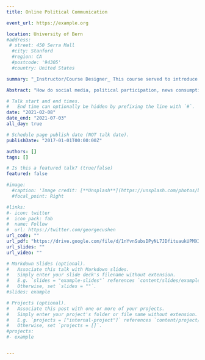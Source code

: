 ```yaml
---
title: Online Political Communication

event_url: https://example.org

location: University of Bern
#address:
 # street: 450 Serra Mall
  #city: Stanford
  #region: CA
  #postcode: '94305'
  #country: United States

summary: "_Instructor/Course Designer_ This course served to introduce students to the main discussions taking place in the realm of online political communication. In the design and implementation of this course, I placed focus on using empirical work to provide nuanced answers to current public debates._Average teaching evaluation score:_ 5.29/6."

Abstract: "How do social media, political participation, news consumption and campaigning come together in the online world? This proseminar addresses this question by providing a comprehensive overview of the current status of research in online communication science, with a focus on political communication. Engaging with a combination of both theoretical and empirical research, studies are discussed in light of contemporary events, linking the development of online communication to more classic forms of political communication. In the proseminar, we seek to engage with pressing questions such as: “How does social media shape the political arena?”, “How do people access and engage with political news online?”, “How has the internet changed political campaigning?”, and “What role do social network sites play in citizen mobilization?”"

# Talk start and end times.
#   End time can optionally be hidden by prefixing the line with `#`.
date: "2021-02-08"
date_end: "2021-07-03"
all_day: true

# Schedule page publish date (NOT talk date).
publishDate: "2017-01-01T00:00:00Z"

authors: []
tags: []

# Is this a featured talk? (true/false)
featured: false

#image:
  #caption: 'Image credit: [**Unsplash**](https://unsplash.com/photos/bzdhc5b3Bxs)'
  #focal_point: Right

#links:
#- icon: twitter
#  icon_pack: fab
#  name: Follow
#  url: https://twitter.com/georgecushen
url_code: ""
url_pdf: "https://drive.google.com/file/d/1nYvnSubsDPyNL7JDfituaukUPMX1jzb9/view?usp=sharing"
url_slides: ""
url_video: ""

# Markdown Slides (optional).
#   Associate this talk with Markdown slides.
#   Simply enter your slide deck's filename without extension.
#   E.g. `slides = "example-slides"` references `content/slides/example-slides.md`.
#   Otherwise, set `slides = ""`.
#slides: example

# Projects (optional).
#   Associate this post with one or more of your projects.
#   Simply enter your project's folder or file name without extension.
#   E.g. `projects = ["internal-project"]` references `content/project/deep-learning/index.md`.
#   Otherwise, set `projects = []`.
#projects:
#- example


---
```

